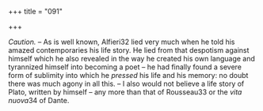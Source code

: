 +++
title = "091"

+++

*Caution.* – As is well known, Alfieri32 lied very much when he told his amazed contemporaries his life story. He lied from that despotism against himself which he also revealed in the way he created his own language and tyrannized himself into becoming a poet – he had finally found a severe form of sublimity into which he *pressed* his life and his memory: no doubt there was much agony in all this. – I also would not believe a life story of Plato, written by himself – any more than that of Rousseau33 or the *vita nuova*34 of Dante.


